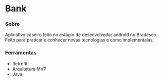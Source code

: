 # Bank
### Sobre
Aplicativo caseiro feito no estágio de desenvolvedor android no Bradesco. Feito para praticar e conhecer novas tecnologias e como implementalas.

### Ferramentas
* Retrofit
* Arquitetura MVP
* Java
